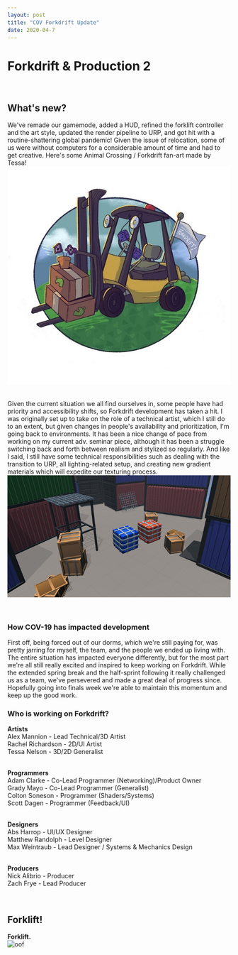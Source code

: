 ```yaml
---
layout: post
title: "COV Forkdrift Update"
date: 2020-04-7
---
```


Forkdrift & Production 2
===============
<br/>

## What's new?

We've remade our gamemode, added a HUD, refined the forklift controller and the art style, updated the render pipeline to URP, and got hit with a routine-shattering global pandemic! 
Given the issue of relocation, some of us were without computers for a considerable amount of time and had to get creative. Here's some Animal Crossing / Forkdrift fan-art made by Tessa!<br/>
![oof](/images/tessaacfd.jfif)<br/><br/>

Given the current situation we all find ourselves in, some people have had priority and accessibility shifts, so Forkdrift development has taken a hit. 
I was originally set up to take on the role of a technical artist, which I still do to an extent, but given changes in people's availability and prioritization, I'm going back to environments. 
It has been a nice change of pace from working on my current adv. seminar piece, although it has been a struggle switching back and forth between realism and stylized so regularly. 
And like I said, I still have some technical responsibilities such as dealing with the transition to URP, all lighting-related setup, and creating new gradient materials which will expedite our texturing process.
<br/>
![oof](/images/updatedlighting47.png)

<br/>

### How COV-19 has impacted development
First off, being forced out of our dorms, which we're still paying for, was pretty jarring for myself, the team, and the people we ended up living with. 
The entire situation has impacted everyone differently, but for the most part we're all still really excited and inspired to keep working on Forkdrift. 
While the extended spring break and the half-sprint following it really challenged us as a team, we've persevered and made a great deal of progress since. 
Hopefully going into finals week we're able to maintain this momentum and keep up the good work.
<br/>

### Who is working on Forkdrift?
**Artists**<br/>
Alex Mannion - Lead Technical/3D Artist<br/>
Rachel Richardson - 2D/UI Artist<br/>
Tessa Nelson - 3D/2D Generalist<br/><br/>

**Programmers**<br/>
Adam Clarke - Co-Lead Programmer (Networking)/Product Owner<br/>
Grady Mayo - Co-Lead Programmer (Generalist)<br/>
Colton Soneson - Programmer (Shaders/Systems)<br/>
Scott Dagen - Programmer (Feedback/UI)<br/><br/>

**Designers**<br/>
Abs Harrop - UI/UX Designer<br/>
Matthew Randolph - Level Designer<br/>
Max Weintraub - Lead Designer / Systems & Mechanics Design<br/><br/>

**Producers**<br/>
Nick Alibrio - Producer<br/>
Zach Frye - Lead Producer<br/>

<br/>

## Forklift!

**Forklift.**<br/>
![oof](/images/forkdriftcapture.gif)<br/><br/>

<br/> 

